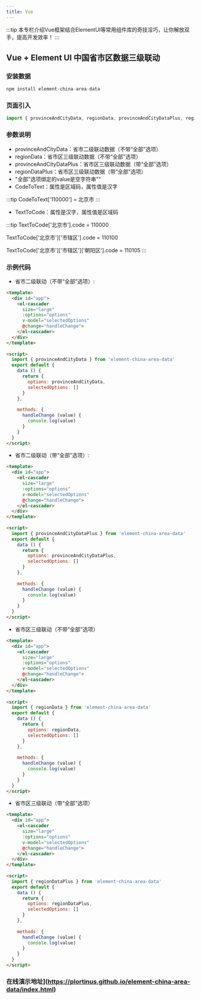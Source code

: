 ```yaml
---
title: Vue
---
```


:::tip
本专栏介绍Vue框架结合ElementUI等常用组件库的奇技淫巧，让你解放双手，提高开发效率！
:::

## Vue + Element UI 中国省市区数据三级联动

### 安装数据

```js
npm install element-china-area-data
```

### 页面引入

```js
import { provinceAndCityData, regionData, provinceAndCityDataPlus, regionDataPlus, CodeToText, TextToCode } from 'element-china-area-data'
```

### 参数说明

- provinceAndCityData：省市二级联动数据（不带“全部”选项）
- regionData：省市区三级联动数据（不带“全部”选项）
- provinceAndCityDataPlus：省市区三级联动数据（带“全部”选项）
- regionDataPlus：省市区三级联动数据（带“全部”选项）
- "全部"选项绑定的value是空字符串""
- CodeToText：属性是区域码，属性值是汉字

:::tip
CodeToText['110000'] = 北京市
:::

- TextToCode：属性是汉字，属性值是区域码

:::tip
TextToCode['北京市'].code = 110000

TextToCode['北京市']['市辖区'].code = 110100

TextToCode['北京市']['市辖区']['朝阳区'].code = 110105
:::

### 示例代码

- 省市二级联动（不带“全部”选项）:

```Html
<template>
  <div id="app">
    <el-cascader
      size="large"
      :options="options"
      v-model="selectedOptions"
      @change="handleChange">
    </el-cascader>
  </div>
</template>
 
<script>
  import { provinceAndCityData } from 'element-china-area-data'
  export default {
    data () {
      return {
        options: provinceAndCityData,
        selectedOptions: []
      }
    },
 
    methods: {
      handleChange (value) {
        console.log(value)
      }
    }
  }
</script>
```

- 省市二级联动（带“全部”选项）:

```Html
<template>
  <div id="app">
    <el-cascader
      size="large"
      :options="options"
      v-model="selectedOptions"
      @change="handleChange">
    </el-cascader>
  </div>
</template>
 
<script>
  import { provinceAndCityDataPlus } from 'element-china-area-data'
  export default {
    data () {
      return {
        options: provinceAndCityDataPlus,
        selectedOptions: []
      }
    },
 
    methods: {
      handleChange (value) {
        console.log(value)
      }
    }
  }
</script>
```

- 省市区三级联动（不带“全部”选项）

```Html
<template>
  <div id="app">
    <el-cascader
      size="large"
      :options="options"
      v-model="selectedOptions"
      @change="handleChange">
    </el-cascader>
  </div>
</template>
 
<script>
  import { regionData } from 'element-china-area-data'
  export default {
    data () {
      return {
        options: regionData,
        selectedOptions: []
      }
    },
 
    methods: {
      handleChange (value) {
        console.log(value)
      }
    }
  }
</script>
```

- 省市区三级联动（带“全部”选项）

```Html
<template>
  <div id="app">
    <el-cascader
      size="large"
      :options="options"
      v-model="selectedOptions"
      @change="handleChange">
    </el-cascader>
  </div>
</template>
 
<script>
  import { regionDataPlus } from 'element-china-area-data'
  export default {
    data () {
      return {
        options: regionDataPlus,
        selectedOptions: []
      }
    },
 
    methods: {
      handleChange (value) {
        console.log(value)
      }
    }
  }
</script>
```

### 在线演示地址](https://plortinus.github.io/element-china-area-data/index.html)

<RightMenu />